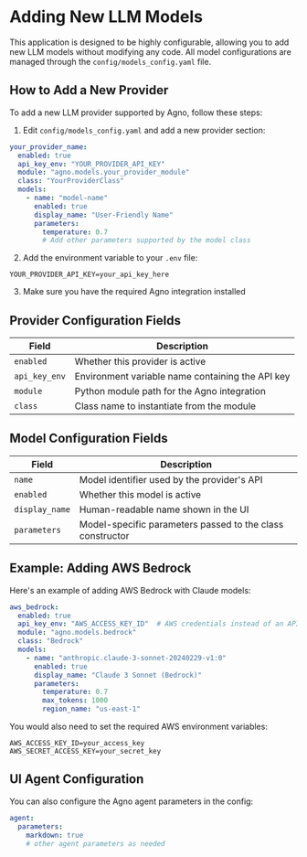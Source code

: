 # Adding New LLM Models

This application is designed to be highly configurable, allowing you to add new LLM models without modifying any code. All model configurations are managed through the `config/models_config.yaml` file.

## How to Add a New Provider

To add a new LLM provider supported by Agno, follow these steps:

1. Edit `config/models_config.yaml` and add a new provider section:

```yaml
your_provider_name:
  enabled: true
  api_key_env: "YOUR_PROVIDER_API_KEY"
  module: "agno.models.your_provider_module"
  class: "YourProviderClass"
  models:
    - name: "model-name"
      enabled: true
      display_name: "User-Friendly Name"
      parameters:
        temperature: 0.7
        # Add other parameters supported by the model class
```

2. Add the environment variable to your `.env` file:

```
YOUR_PROVIDER_API_KEY=your_api_key_here
```

3. Make sure you have the required Agno integration installed

## Provider Configuration Fields

| Field | Description |
|-------|-------------|
| `enabled` | Whether this provider is active |
| `api_key_env` | Environment variable name containing the API key |
| `module` | Python module path for the Agno integration |
| `class` | Class name to instantiate from the module |

## Model Configuration Fields

| Field | Description |
|-------|-------------|
| `name` | Model identifier used by the provider's API |
| `enabled` | Whether this model is active |
| `display_name` | Human-readable name shown in the UI |
| `parameters` | Model-specific parameters passed to the class constructor |

## Example: Adding AWS Bedrock

Here's an example of adding AWS Bedrock with Claude models:

```yaml
aws_bedrock:
  enabled: true
  api_key_env: "AWS_ACCESS_KEY_ID"  # AWS credentials instead of an API key
  module: "agno.models.bedrock"
  class: "Bedrock"
  models:
    - name: "anthropic.claude-3-sonnet-20240229-v1:0"
      enabled: true
      display_name: "Claude 3 Sonnet (Bedrock)"
      parameters:
        temperature: 0.7
        max_tokens: 1000
        region_name: "us-east-1"
```

You would also need to set the required AWS environment variables:
```
AWS_ACCESS_KEY_ID=your_access_key
AWS_SECRET_ACCESS_KEY=your_secret_key
```

## UI Agent Configuration

You can also configure the Agno agent parameters in the config:

```yaml
agent:
  parameters:
    markdown: true
    # other agent parameters as needed
```
